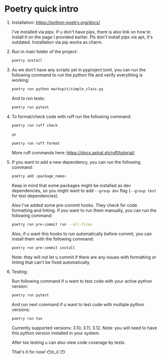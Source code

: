# Poetry quick intro

1. Installation: https://python-poetry.org/docs/

    I've installed via pipx. If u don't have pipx, there is also link on how to install it on the page I provided earlier. Pls don't install pipx via apt, it's outdated. Installation via pip works as charm.

2. Run in main folder of the project:

    ```bash
    poetry install
    ```

3. As we don't have any scripts yet in pyproject.toml, you can run the following command to run the python file and verify everything is working:

    ```bash
    poetry run python markupit/simple_class.py
    ```

    And to run tests:

    ```bash
    poetry run pytest
    ```

4. To format/check code with ruff run the following command:

    ```bash
    poetry run ruff check
    ```

    or

    ```bash
    poetry run ruff format
    ```
    More ruff commands here: https://docs.astral.sh/ruff/tutorial/

5. If you want to add a new dependency, you can run the following command:

    ```bash
    poetry add <package_name>
    ```

    Keep in mind that some packages might be installed as dev dependencies, so you might want to add `--group dev` flag (`--group test ` for test dependencies).

    Also I've added some pre-commit hooks. They check for code formatting and linting. If you want to run them manually, you can run the following command:

    ```bash
    poetry run pre-commit run --all-files
    ```

    Also, if u want this hooks to run automatically before commit, you can install them with the following command:

    ```bash
    poetry run pre-commit install
    ```

    Note: they will not let u commit if there are any issues with formatting or linting that can't be fixed automatically.

6. Testing:

    Run following command if u want to test code with your active python version:

    ```bash
    poetry run pytest
    ```

    And run next command if u want to test code with multiple python versions:

    ```bash
    poetry run tox
    ```

    Currently supported versions: 3.10, 3.11, 3.12.
    Note: you will need to have this python version installed in your system.

    After tox testing u can also view code coverage by tests.

    That's it for now! ᕦ(ò_óˇ)ᕤ
